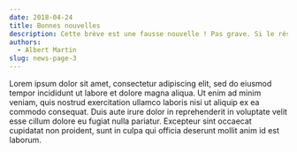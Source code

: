 ```yaml
---
date: 2018-04-24
title: Bonnes nouvelles
description: Cette brève est une fausse nouvelle ! Pas grave. Si le résumé est trop long, le texte est tronqué automatiquement pour que l'affichage reste de bonne qualité.
authors:
  - Albert Martin
slug: news-page-3
---
```


Lorem ipsum dolor sit amet, consectetur adipiscing elit, sed do eiusmod tempor incididunt ut labore et dolore magna aliqua. Ut enim ad minim veniam, quis nostrud exercitation ullamco laboris nisi ut aliquip ex ea commodo consequat. Duis aute irure dolor in reprehenderit in voluptate velit esse cillum dolore eu fugiat nulla pariatur. Excepteur sint occaecat cupidatat non proident, sunt in culpa qui officia deserunt mollit anim id est laborum.
